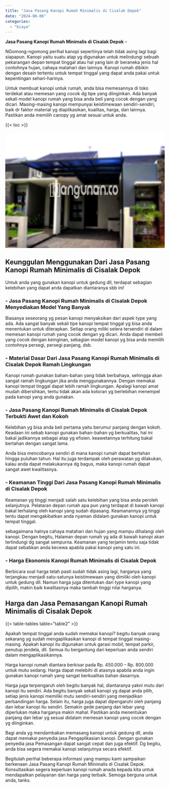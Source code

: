 ```yaml
---
title: "Jasa Pasang Kanopi Rumah Minimalis di Cisalak Depok"
date: "2024-08-06"
categories: 
  - "biaya"
---
```


**Jasa Pasang Kanopi Rumah Minimalis di Cisalak Depok** –

NGomong-ngomong perihal kanopi sepertinya telah tidak asing lagi bagi siapapun. Kanopi yaitu suatu atap yg digunakan untuk melindungi sebuah pekarangan depan tempat tinggal atau hal yang lain dr beraneka jenis hal contohnya hujan, cahaya matahari dan lainnya. Kanopi rumah dibikin dengan desain tertentu untuk tempat tinggal yang dapat anda pakai untuk kepentingan sehari-harinya.

Untuk membuat kanopi untuk rumah, anda bisa memesannya di toko terdekat atau memesan yang cocok dg tipe yang diinginkan. Ada banyak sekali model kanopi rumah yang bisa anda beli yang cocok dengan yang dicari. Masing-masing kanopi mempunyai keistimewaan sendiri-sendiri, baik dr faktor material yg diaplikasikan, kualitas, harga, dan lainnya. Pastikan anda memilih canopy yg amat sesuai untuk anda.

{{< toc >}}

![Jasa Pasang Kanopi Rumah Minimalis di Cisalak Depok](/images/harga-kanopi-minimalis-57.png)

## Keunggulan Menggunakan Dari Jasa Pasang Kanopi Rumah Minimalis di Cisalak Depok

Untuk anda yang gunakan kanopi untuk gedung dll, terdapat sebagian kelebihan yang dapat anda dapatkan diantaranya sbb ini!

### \- Jasa Pasang Kanopi Rumah Minimalis di Cisalak Depok Menyediakan Model Yang Banyak

Biasanya seseorang yg pesan kanopi menyaksikan dari aspek type yang ada. Ada sangat banyak sekali tipe kanopi tempat tinggal yg bisa anda menentukan untuk diterapkan. Setiap orang miliki selera tersendiri di dalam memesan kanopi rumah yang cocok dengan yg dicari. Anda dapat membeli yang cocok dengan keinginan, sebagian model kanopi yg bisa anda memilih contohnya persegi, persegi panjang, dsb.

### \- Material Dasar Dari Jasa Pasang Kanopi Rumah Minimalis di Cisalak Depok Ramah Lingkungan

Kanopi rumah gunakan bahan-bahan yang tidak berbahaya, sehingga akan sangat ramah lingkungan jika anda menggunakannya. Dengan memakai kanopi tempat tinggal dapat lebih ramah lingkungan. Apalagi kanopi amat mudah dibersihkan, tentu tidak akan ada kotoran yg berlebihan menempel pada kanopi yang anda gunakan.

### \- Jasa Pasang Kanopi Rumah Minimalis di Cisalak Depok Terbukti Awet dan Kokoh

Kelebihan yg bisa anda beli pertama yaitu berumur panjang dengan kokoh. Keadaan ini sebab kanopi gunakan bahan-bahan yg berkualitas, hal ini bakal jadikannya sebagai atap yg efisien. keawetannya terhitung bakal bertahan dengan sangat lama.

Anda bisa mencobanya sendiri di mana kanopi rumah dapat bertahan hingga puluhan tahun. Hal itu juga terdampak oleh perawatan yg dilakukan, kalau anda dapat melakukannya dg bagus, maka kanopi rumah dapat sangat awet kwalitasnya.

### \- Keamanan Tinggi Dari Jasa Pasang Kanopi Rumah Minimalis di Cisalak Depok

Keamanan yg tinggi menjadi salah satu kelebihan yang bisa anda peroleh selanjutnya. Pelataran depan rumah apa pun yang terdapat di bawah kanopi bakal terhalang oleh kanopi yang sudah dipasang. Keamanannya yg tinggi tentu dapat mengakibatkan anda nyaman didalam gunakan kanopi untuk tempat tinggal.

sebagaimana halnya cahaya matahari dan hujan yang mampu dihalangi oleh kanopi. Dengan begitu, Halaman depan rumah yg ada di bawah kanopi akan terlindungi dg sangat sempurna. Keamanan yang terjamin tentu saja tidak dapat sebabkan anda kecewa apabila pakai kanopi yang satu ini.

### \- Harga Ekonomis Kanopi Rumah Minimalis di Cisalak Depok

Berbicara soal harga telah pasti sudah tidak asing lagi, harganya yang terjangkau menjadi satu-satunya keistimewaan yang dimiliki oleh kanopi untuk gedung dll. Namun harga juga ditentukan dari type kanopi yang dipilih, makin baik kwalitasnya maka tambah tinggi nilai harganya.

## Harga dan Jasa Pemasangan Kanopi Rumah Minimalis di Cisalak Depok

{{< table-tables table="table2" >}}

Apakah tempat tinggal anda sudah memakai kanopi? begitu banyak orang sekarang yg sudah mengaplikasikan kanopi di tempat tinggal masing-masing. Apakah kanopi itu digunakan untuk garasi mobil, tempat parkir, penutup jendela, dll. Semua itu bergantung dari keperluan anda sendiri dalam mengaplikasikannya.

Harga kanopi rumah diantara berkisar pada Rp. 450.000 – Rp. 800.000 untuk mutu sedang. Harga dapat melebihi di atasnya apabila anda ingin gunakan kanopi rumah yang sangat berkualitas bahan dasarnya.

Harga juga terpengaruh oleh begitu banyak hal, diantaranya yakni mutu dari kanopi itu sendiri. Ada begitu banyak sekali kanopi yg dapat anda pilih, setiap jenis kanopi memiliki mutu sendiri-sendiri yang menjadikan perbandingan harga. Selain itu, harga juga dapat dipengaruhi oleh panjang dan lebar kanopi itu sendiri. Semakin gede panjang dan lebar yang diperlukan maka harganya makin mahal. Pastikan anda menentukan panjang dan lebar yg sesuai didalam memesan kanopi yang cocok dengan yg diinginkan.

Bagi anda yg mendambakan memasang kanopi untuk gedung dll, anda dapat memakai penyedia jasa Pengaplikasian kanopi. Dengan gunakan penyedia jasa Pemasangan dapat sangat cepat dan juga efektif. Dg begitu, anda bisa segera memakai kanopi selanjutnya secara efektif.

Begitulah perihal beberapa informasi yang mampu kami sampaikan berkenaan Jasa Pasang Kanopi Rumah Minimalis di Cisalak Depok. Konsultasikan segera keperluan kanopi rumah anada kepada kita untuk mendapatkan pelayanan dan harga yang terbaik. Semoga berguna untuk anda, tanks.

